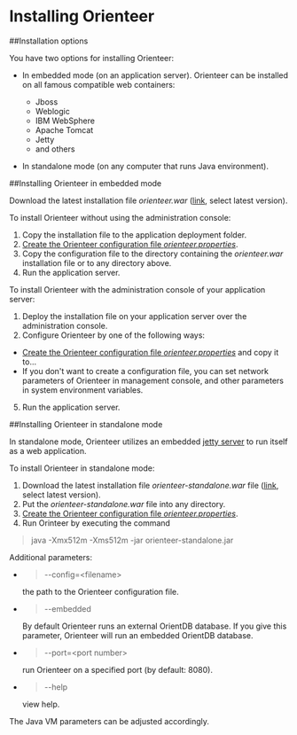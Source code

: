 # Installing Orienteer

##Installation options

You have two options for installing Orienteer:
* In embedded mode (on an application server).   Orienteer can be installed on all famous compatible web containers:
  * Jboss
  * Weblogic
  * IBM WebSphere
  * Apache Tomcat
  * Jetty
  * and others


* In standalone mode (on any computer that runs Java environment).


##Installing Orienteer in embedded mode


Download the latest installation file *orienteer.war* ([link](https://github.com/OrienteerDW/Orienteer/releases), select latest version).

To install Orienteer without using the administration console:
1. Copy the installation file to the  application deployment folder.
2. [Create the Orienteer configuration file *orienteer.properties*](https://orienteer.gitbooks.io/orienteer/content/editing_the_orienteer_configuration_file.html).
3. Copy the configuration file to the directory containing the *orienteer.war* installation file or to any directory above.
4. Run the application server.

To install Orienteer with the administration console of your application server:
1. Deploy the installation file on your application server over the administration console.
2. Configure Orienteer by one of the following ways:
  * [Create the Orienteer configuration file *orienteer.properties*](https://orienteer.gitbooks.io/orienteer/content/editing_the_orienteer_configuration_file.html) and copy it to...
  * If you don't want to create a configuration file, you can set network parameters of Orienteer in management console, and other parameters in system environment variables. 
5. Run the application server.


##Installing Orienteer in standalone mode

In standalone mode, Orienteer utilizes an embedded [jetty server](http://www.eclipse.org/jetty/) to run itself as a web application.

To install Orienteer in standalone mode:
1. Download the latest installation file *orienteer-standalone.war* file ([link](https://github.com/OrienteerDW/Orienteer/releases), select latest version).
2. Put the *orienteer-standalone.war* file into any directory.
3. [Create the Orienteer configuration file *orienteer.properties*](https://orienteer.gitbooks.io/orienteer/content/editing_the_orienteer_configuration_file.html).
4. Run Orinteer by executing the command  
>java -Xmx512m -Xms512m -jar orienteer-standalone.jar

 Additional parameters:
 * >--config=&lt;filename&gt;
   
    the path to the Orienteer configuration file.
 * >--embedded
   
    By default Orienteer runs an external OrientDB database. If you give this parameter, Orienteer will run an embedded OrientDB database.
  * >--port=&lt;port number&gt;
  
    run Orienteer on a specified port (by default: 8080).
 * >--help
   
    view help.
 
 The Java VM parameters can be adjusted accordingly.